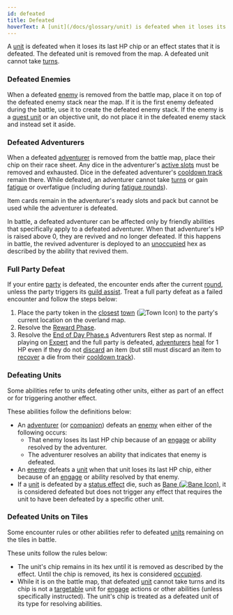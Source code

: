 ```yaml
---
id: defeated
title: Defeated
hoverText: A [unit](/docs/glossary/unit) is defeated when it loses its last HP chip or an effect states that it is defeated
---
```


A [unit](/docs/glossary/unit) is defeated when it loses its last HP chip or an effect states that it is defeated. The defeated unit is removed from the map. A defeated unit cannot take [turns](/docs/glossary/turn).

### Defeated Enemies

When a defeated [enemy](/docs/glossary/enemy) is removed from the battle map, place it on top of the defeated enemy stack near the map. If it is the first enemy defeated during the battle, use it to create the defeated enemy stack. If the enemy is a [quest unit](/docs/glossary/quest-unit) or an objective unit, do not place it in the defeated enemy stack and instead set it aside.

### Defeated Adventurers

When a defeated [adventurer](/docs/glossary/adventurer) is removed from the battle map, place their chip on their race sheet. Any dice in the adventurer's [active slots](/docs/glossary/active-slot) must be removed and exhausted. Dice in the defeated adventurer's [cooldown track](/docs/glossary/cooldown-track) remain there. While defeated, an adventurer cannot take [turns](/docs/glossary/turn) or gain [fatigue](/docs/glossary/fatigue) or overfatigue (including during [fatigue rounds](/docs/glossary/fatigue-damage)).

Item cards remain in the adventurer's ready slots and pack but cannot be used while the adventurer is defeated.

In battle, a defeated adventurer can be affected only by friendly abilities that specifically apply to a defeated adventurer. When that adventurer's HP is raised above 0, they are revived and no longer defeated. If this happens in battle, the revived adventurer is deployed to an [unoccupied](/docs/glossary/occupied.) hex as described by the ability that revived them.

### Full Party Defeat

If your entire [party](/docs/glossary/party) is defeated, the encounter ends after the current [round](/docs/battles/battle-round), unless the party triggers its [guild assist](/docs/glossary/guild-assist). Treat a full party defeat as a failed encounter and follow the steps below:

1.  Place the party token in the [closest](/docs/glossary/closest) [town](/docs/campaign/day/encounter-phase/town) (<img src="/icons/town.svg" alt="Town Icon" class="icon-svg" />) to the party's current location on the overland map.
2.  Resolve the [Reward Phase](/docs/campaign/day/reward-phase).
3.  Resolve the [End of Day Phase.s](/docs/campaign/day/end-of-day-phase) Adventurers Rest step as normal. If playing on [Expert](/docs/campaign/difficulty-levels/expert) and the full party is defeated, [adventurers](/docs/glossary/adventurer) [heal](/docs/glossary/healing) for 1 HP even if they do not [discard](/docs/glossary/discard) an item (but still must discard an item to [recover](/docs/glossary/recover) a die from their [cooldown track](/docs/glossary/cooldown-track)).

### Defeating Units

Some abilities refer to units defeating other units, either as part of an effect or for triggering another effect.

These abilities follow the definitions below:

- An [adventurer](/docs/glossary/adventurer) (or [companion](/docs/glossary/companion)) defeats an [enemy](/docs/glossary/enemy) when either of the following occurs:
  - That enemy loses its last HP chip because of an [engage](/docs/battles/adventurer-turn/engage) or ability resolved by the adventurer.
  - The adventurer resolves an ability that indicates that enemy is defeated.
- An [enemy](/docs/glossary/enemy) defeats a [unit](/docs/glossary/unit) when that unit loses its last HP chip, either because of an [engage](/docs/battles/adventurer-turn/engage) or ability resolved by that enemy.
- If a [unit](/docs/glossary/unit) is defeated by a [status effect](/docs/battles/status-effects/index) die, such as [Bane (<img src="/icons/bane.svg" alt="Bane Icon" class="icon-svg" />)](/docs/battles/status-effects/bane), it is considered defeated but does not trigger any effect that requires the unit to have been defeated by a specific other unit.

### Defeated Units on Tiles

Some encounter rules or other abilities refer to defeated [units](/docs/glossary/unit) remaining on the tiles in battle.

These units follow the rules below:

- The unit's chip remains in its hex until it is removed as described by the effect. Until the chip is removed, its hex is considered [occupied](/docs/glossary/occupied).
- While it is on the battle map, that defeated [unit](/docs/glossary/unit) cannot take turns and its chip is not a [targetable](/docs/glossary/targetable) unit for [engage](/docs/battles/adventurer-turn/engage) actions or other abilities (unless specifically instructed). The unit's chip is treated as a defeated unit of its type for resolving abilities.
